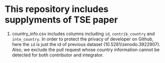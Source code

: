 # This repository includes supplyments of TSE paper
1. country_info.csv includes columns including `id`, `contrib_country` and `inte_country`. In order to protect the privacy of developer on Github, here the `id` is just the id of previous dataset (10.5281/zenodo.3922907). Also, we exclude the pull request whose country information cannot be detected for both contributor and integrator.